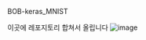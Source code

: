 BOB-keras_MNIST

이곳에 레포지토리 합쳐서 올립니다
![image](https://user-images.githubusercontent.com/4939738/62913061-9eaf3400-bdc5-11e9-8891-83321f41d039.png)
